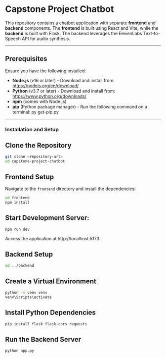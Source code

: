 # Capstone Project Chatbot

This repository contains a chatbot application with separate **frontend** and **backend** components. The **frontend** is built using React and Vite, while the **backend** is built with Flask. The backend leverages the ElevenLabs Text-to-Speech API for audio synthesis.

---

## Prerequisites

Ensure you have the following installed:

- **Node.js** (v16 or later) - Download and install from: https://nodejs.org/en/download/
- **Python** (v3.7 or later) - Download and install from: https://www.python.org/downloads/
- **npm** (comes with Node.js) 
- **pip** (Python package manager) - Run the following command on a terminal: py get-pip.py

---

### Installation and Setup

## Clone the Repository

```bash
git clone <repository-url>
cd capstone-project-chatbot
```

## Frontend Setup

Navigate to the `frontend` directory and install the dependencies:

```bash
cd frontend
npm install
```

## Start Development Server:

```bash
npm run dev
```

Access the application at http://localhost:5173.

## Backend Setup

```bash
cd ../backend
```

## Create a Virtual Environment
```bash
python -m venv venv
venv\Scripts\activate
```

## Install Python Dependencies
```bash
pip install flask flask-cors requests
```

## Run the Backend Server
```bash
python app.py
```